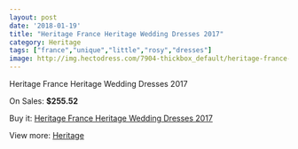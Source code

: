```yaml
---
layout: post
date: '2018-01-19'
title: "Heritage France Heritage Wedding Dresses 2017"
category: Heritage
tags: ["france","unique","little","rosy","dresses"]
image: http://img.hectodress.com/7904-thickbox_default/heritage-france-heritage-wedding-dresses-2013.jpg
---
```

Heritage France Heritage Wedding Dresses 2017

On Sales: **$255.52**
<a href="https://www.hectodress.com/heritage/3964-heritage-france-heritage-wedding-dresses-2013.html"><amp-img layout="responsive" width="600" height="600" src="//img.hectodress.com/7904-thickbox_default/heritage-france-heritage-wedding-dresses-2013.jpg" alt="Heritage France Heritage Wedding Dresses 2017 0" /></a>

Buy it: [Heritage France Heritage Wedding Dresses 2017](https://www.hectodress.com/heritage/3964-heritage-france-heritage-wedding-dresses-2013.html "Heritage France Heritage Wedding Dresses 2017")

View more: [Heritage](https://www.hectodress.com/70-heritage "Heritage")